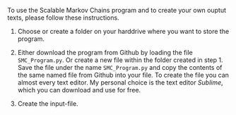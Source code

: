 To use the Scalable Markov Chains program and to create your own ouptut texts, please follow these instructions.

1) Choose or create a folder on your harddrive where you want to store the program.

2) Either download the program from Github by loading the file `SMC_Program.py`. Or create a new file within the folder created in step 1. Save the file under the name `SMC_Program.py` and copy the contents of the same named file from Github into your file. To create the file you can almost every text editor. My personal choice is the text editor _Sublime_, which you can download and use for free.

3) Create the input-file. 
